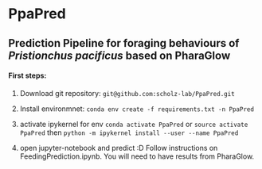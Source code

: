 # PpaPred
## Prediction Pipeline for foraging behaviours of *Pristionchus pacificus* based on PharaGlow

#### First steps:
1. Download git repository:
`git@github.com:scholz-lab/PpaPred.git`

2. Install environmnet:
`conda env create -f requirements.txt -n PpaPred`

3. activate ipykernel for env
`conda activate PpaPred`
or 
`source activate PpaPred`
then
`python -m ipykernel install --user --name PpaPred`

4. open jupyter-notebook and predict :D
Follow instructions on FeedingPrediction.ipynb.
You will need to have results from PharaGlow.
